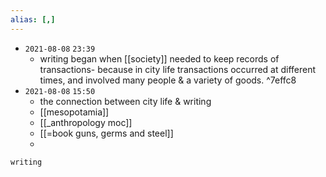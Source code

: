```yaml
---
alias: [,]
---
```


- `2021-08-08`  `23:39`
	- writing began when [[society]] needed to keep records of transactions- because in city life transactions occurred at different times, and involved many people & a variety of goods. ^7effc8
- `2021-08-08`  `15:50`
	- the connection between city life & writing
	- [[mesopotamia]]
	- [[_anthropology moc]]
	- [[=book guns, germs and steel]]
	- 

```query
writing
```
